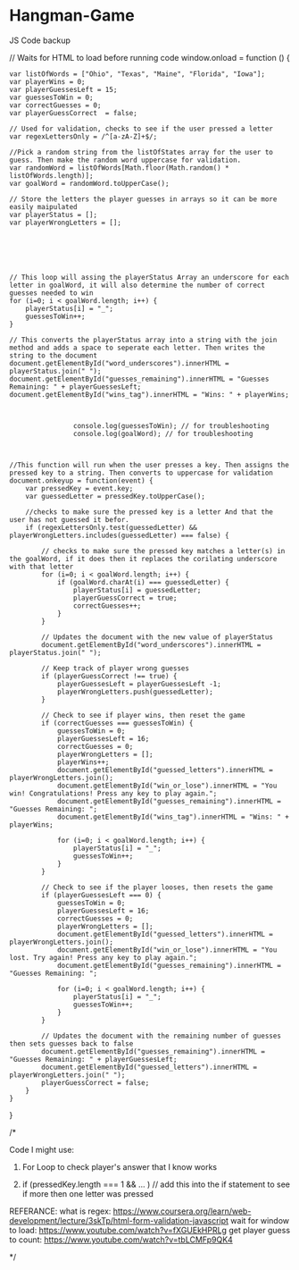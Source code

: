 # Hangman-Game

JS Code backup

// Waits for HTML to load before running code
window.onload = function () { 
    
    var listOfWords = ["Ohio", "Texas", "Maine", "Florida", "Iowa"];  
    var playerWins = 0;
    var playerGuessesLeft = 15;
    var guessesToWin = 0;
    var correctGuesses = 0;
    var playerGuessCorrect  = false;

    // Used for validation, checks to see if the user pressed a letter 
    var regexLettersOnly = /^[a-zA-Z]+$/;  

    //Pick a random string from the listOfStates array for the user to guess. Then make the random word uppercase for validation.
    var randomWord = listOfWords[Math.floor(Math.random() * listOfWords.length)]; 
    var goalWord = randomWord.toUpperCase();

    // Store the letters the player guesses in arrays so it can be more easily maipulated
    var playerStatus = []; 
    var playerWrongLetters = [];

   




    // This loop will assing the playerStatus Array an underscore for each letter in goalWord, it will also determine the number of correct guesses needed to win
    for (i=0; i < goalWord.length; i++) { 
        playerStatus[i] = "_";
        guessesToWin++;
    }

    // This converts the playerStatus array into a string with the join method and adds a space to seperate each letter. Then writes the string to the document 
    document.getElementById("word_underscores").innerHTML = playerStatus.join(" ");
    document.getElementById("guesses_remaining").innerHTML = "Guesses Remaining: " + playerGuessesLeft;
    document.getElementById("wins_tag").innerHTML = "Wins: " + playerWins;



                    console.log(guessesToWin); // for troubleshooting
                    console.log(goalWord); // for troubleshooting



    //This function will run when the user presses a key. Then assigns the pressed key to a string. Then converts to uppercase for validation
    document.onkeyup = function(event) {
        var pressedKey = event.key; 
        var guessedLetter = pressedKey.toUpperCase();

        //checks to make sure the pressed key is a letter And that the user has not guessed it befor.
        if (regexLettersOnly.test(guessedLetter) && playerWrongLetters.includes(guessedLetter) === false) { 

            // checks to make sure the pressed key matches a letter(s) in the goalWord, if it does then it replaces the corilating underscore with that letter 
            for (i=0; i < goalWord.length; i++) { 
                if (goalWord.charAt(i) === guessedLetter) {
                    playerStatus[i] = guessedLetter;
                    playerGuessCorrect = true;
                    correctGuesses++;
                } 
            }

            // Updates the document with the new value of playerStatus
            document.getElementById("word_underscores").innerHTML = playerStatus.join(" ");

            // Keep track of player wrong guesses 
            if (playerGuessCorrect !== true) {
                playerGuessesLeft = playerGuessesLeft -1;
                playerWrongLetters.push(guessedLetter);
            }

            // Check to see if player wins, then reset the game
            if (correctGuesses === guessesToWin) {
                guessesToWin = 0;
                playerGuessesLeft = 16;
                correctGuesses = 0;
                playerWrongLetters = [];
                playerWins++;
                document.getElementById("guessed_letters").innerHTML = playerWrongLetters.join();
                document.getElementById("win_or_lose").innerHTML = "You win! Congratulations! Press any key to play again.";
                document.getElementById("guesses_remaining").innerHTML = "Guesses Remaining: ";
                document.getElementById("wins_tag").innerHTML = "Wins: " + playerWins;
                
                for (i=0; i < goalWord.length; i++) { 
                    playerStatus[i] = "_";
                    guessesToWin++;
                } 
            } 

            // Check to see if the player looses, then resets the game
            if (playerGuessesLeft === 0) {
                guessesToWin = 0;
                playerGuessesLeft = 16;
                correctGuesses = 0;
                playerWrongLetters = [];
                document.getElementById("guessed_letters").innerHTML = playerWrongLetters.join();
                document.getElementById("win_or_lose").innerHTML = "You lost. Try again! Press any key to play again.";
                document.getElementById("guesses_remaining").innerHTML = "Guesses Remaining: ";
                
                for (i=0; i < goalWord.length; i++) { 
                    playerStatus[i] = "_";
                    guessesToWin++;
                }
            } 

            // Updates the document with the remaining number of guesses then sets guesses back to false
            document.getElementById("guesses_remaining").innerHTML = "Guesses Remaining: " + playerGuessesLeft;
            document.getElementById("guessed_letters").innerHTML = playerWrongLetters.join(" ");
            playerGuessCorrect = false;
        } 
    }
}


/*

Code I might use:

1. For Loop to check player's answer that I know works

            

2. if (pressedKey.length === 1 && ... ) // add this into the if statement to see if more then one letter was pressed

REFERANCE:
what is regex: https://www.coursera.org/learn/web-development/lecture/3skTp/html-form-validation-javascript
wait for window to load: https://www.youtube.com/watch?v=fXGUEkHPRLg
get player guess to count: https://www.youtube.com/watch?v=tbLCMFp9QK4

*/
